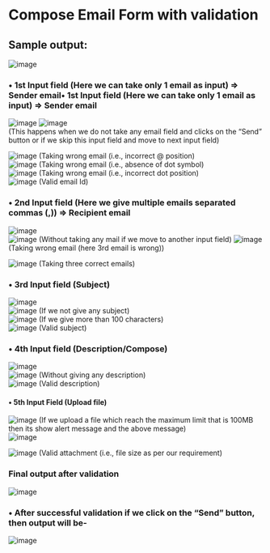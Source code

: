 # Compose Email Form with validation<br>
## Sample output:
![image](https://github.com/Dibya1771/Compose-Email-Form-validation/assets/108383867/16d2b31a-acae-4deb-818d-c967559f5e52)  
### •	1st Input field (Here we can take only 1 email as input) => Sender email•	1st Input field (Here we can take only 1 email as input) => Sender email  
![image](https://github.com/Dibya1771/Compose-Email-Form-validation/assets/108383867/ee1422c7-5ed9-40bd-ae58-ce281871ce58) ![image](https://github.com/Dibya1771/Compose-Email-Form-validation/assets/108383867/faf31036-9c2e-4feb-90d1-f95a68c6b292)  
(This happens when we do not take any email field and clicks on the “Send” button or if we skip this input field and move to next input field)  

![image](https://github.com/Dibya1771/Compose-Email-Form-validation/assets/108383867/873fad5c-2787-4a0a-afc7-8b5b895522df)  (Taking wrong email (i.e., incorrect @ position)  
![image](https://github.com/Dibya1771/Compose-Email-Form-validation/assets/108383867/9305fe4e-2218-4808-a2aa-bc6ac62ccd2c)  (Taking wrong email (i.e., absence of dot symbol)  
![image](https://github.com/Dibya1771/Compose-Email-Form-validation/assets/108383867/aa0d9760-1ac9-4289-bdff-1598fdac0c2e)  (Taking wrong email (i.e., incorrect dot position)  
![image](https://github.com/Dibya1771/Compose-Email-Form-validation/assets/108383867/566a6997-3e0c-4b99-a8b6-3fff7aabaef3)  (Valid email Id)  
### •	2nd Input field (Here we give multiple emails separated commas (,)) => Recipient email  
![image](https://github.com/Dibya1771/Compose-Email-Form-validation/assets/108383867/c67530e3-c212-42fd-aff3-e8c2259e9a3d)  
![image](https://github.com/Dibya1771/Compose-Email-Form-validation/assets/108383867/81ef3950-4d04-44c6-a22e-835a6c63ded9)  (Without taking any mail if we move to another input field)
![image](https://github.com/Dibya1771/Compose-Email-Form-validation/assets/108383867/41b386ab-4914-4d70-899e-891366df6bb8)  (Taking wrong email (here 3rd email is wrong)) 

![image](https://github.com/Dibya1771/Compose-Email-Form-validation/assets/108383867/f2c300ff-f805-4a7a-9aa7-6edb80407715)   (Taking three correct emails)  

### •	3rd Input field (Subject)  
![image](https://github.com/Dibya1771/Compose-Email-Form-validation/assets/108383867/09a5f27d-1156-4218-96fd-6bb213bc069d)  
![image](https://github.com/Dibya1771/Compose-Email-Form-validation/assets/108383867/c49cbb73-6bf1-47c2-a242-9b987db161bf)  (If we not give any subject)  
![image](https://github.com/Dibya1771/Compose-Email-Form-validation/assets/108383867/817dede8-3abd-44d2-a8f5-bfda79bfe5c9)  (If we give more than 100 characters)  
![image](https://github.com/Dibya1771/Compose-Email-Form-validation/assets/108383867/bb06eabf-c159-49af-bd4f-9364ac7151e2)  (Valid subject)  


### •	4th Input field (Description/Compose)  
![image](https://github.com/Dibya1771/Compose-Email-Form-validation/assets/108383867/454567d7-b0e4-4c01-a14f-ffc951a478b6)   
![image](https://github.com/Dibya1771/Compose-Email-Form-validation/assets/108383867/531e4f6b-9285-4ca0-80ab-15ffe9acc316) (Without giving any description)  
![image](https://github.com/Dibya1771/Compose-Email-Form-validation/assets/108383867/b306076d-532a-40bc-bc88-d39854ca30a7)   (Valid description)  
#### •	5th Input Field (Upload file)   
![image](https://github.com/Dibya1771/Compose-Email-Form-validation/assets/108383867/3f765e13-bb4e-4721-8d03-4188514311c0)   (If we upload a file which reach the maximum limit that is 100MB then its show alert message and the above message)  
![image](https://github.com/Dibya1771/Compose-Email-Form-validation/assets/108383867/c98aee5a-08a0-4205-ac9b-fbca9d5b0b70)  


![image](https://github.com/Dibya1771/Compose-Email-Form-validation/assets/108383867/d78d3715-23e9-4e2a-818f-0898318c5323) (Valid attachment (i.e., file size as per our requirement)  

### Final output after validation  
![image](https://github.com/Dibya1771/Compose-Email-Form-validation/assets/108383867/812c768a-b65c-4f95-bc3c-755525020d41)  
### •	After successful validation if we click on the “Send” button, then output will be- 
![image](https://github.com/Dibya1771/Compose-Email-Form-validation/assets/108383867/3383b221-4018-4893-a38b-d92780104118)








